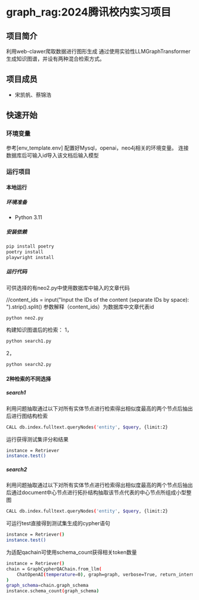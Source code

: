 # graph_rag:2024腾讯校内实习项目

## 项目简介
利用web-clawer爬取数据进行图形生成
通过使用实验性LLMGraphTransformer生成知识图谱，并设有两种混合检索方式。

## 项目成员

- 宋凯帆、蔡锦浩

## 快速开始

### 环境变量
参考[env_template.env]
配置好Mysql，openai，neo4j相关的环境变量。
连接数据库后可输入id导入该文档后输入模型

### 运行项目

#### 本地运行

##### 环境准备

- Python 3.11

##### 安装依赖

```bash
pip install poetry
poetry install
playwright install
```

##### 运行代码
可供选择的有neo2.py中使用数据库中输入的文章代码

//content_ids = input("Input the IDs of the content (separate IDs by space): ").strip().split()
参数解释（content_ids）为数据库中文章代表id

```bash
python neo2.py
```
构建知识图谱后的检索：
1，
```bash
python search1.py
```
2，
```bash
python search2.py
```

#### 2种检索的不同选择

##### search1
利用问题抽取通过以下对所有实体节点进行检索得出相似度最高的两个节点后抽出后进行图结构检索
```bash
CALL db.index.fulltext.queryNodes('entity', $query, {limit:2}
```
运行获得测试集评分和结果
```bash
instance = Retriever
instance.test()
```


##### search2
利用问题抽取通过以下对所有实体节点进行检索得出相似度最高的两个节点后抽出后通过document中心节点进行拓扑结构抽取该节点代表的中心节点所组成小型整图
```bash
CALL db.index.fulltext.queryNodes('entity', $query, {limit:2}
```
可运行test直接得到测试集生成的cypher语句

```bash
instance = Retriever()
instance.test()
```

为适配qachain可使用schema_count获得相关token数量
```bash
instance = Retriever()
chain = GraphCypherQAChain.from_llm(
    ChatOpenAI(temperature=0), graph=graph, verbose=True, return_intermediate_steps=True
)
graph_schema=chain.graph_schema
instance.schema_count(graph_schema)
```



